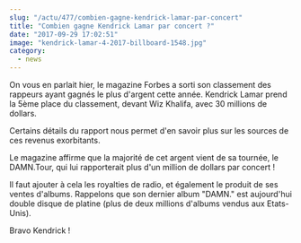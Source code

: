 ```yaml
--- 
slug: "/actu/477/combien-gagne-kendrick-lamar-par-concert"
title: "Combien gagne Kendrick Lamar par concert ?"
date: "2017-09-29 17:02:51"
image: "kendrick-lamar-4-2017-billboard-1548.jpg"
category:
  - news
---
```

<p>On vous en parlait hier, le magazine Forbes a sorti son classement des rappeurs ayant gagnés le plus d'argent cette année. Kendrick Lamar prend la 5ème place du classement, devant Wiz Khalifa, avec 30 millions de dollars.</p>

<p>Certains détails du rapport nous permet d'en savoir plus sur les sources de ces revenus exorbitants.</p>

<p>Le magazine affirme que la majorité de cet argent vient de sa tournée, le DAMN.Tour, qui lui rapporterait plus d'un million de dollars par concert !</p>

<p>Il faut ajouter à cela les royalties de radio, et également le produit de ses ventes d'albums. Rappelons que son dernier album "DAMN." est aujourd'hui double disque de platine (plus de deux millions d'albums vendus aux Etats-Unis).</p>

<p>Bravo Kendrick !</p>

<p> </p>